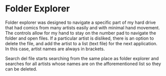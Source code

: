 # Folder Explorer

Folder explorer was designed to navigate a specific part of my hard drive that had
comics from many artists easily and with minimal hand movement. The controls
allow for my hand to stay on the number pad to navigate the folder and open files.
If a particular artist is disliked, there is an option to delete the file, and
add the artist to a list (text file) for the next application. In this case,
artist names are always in brackets.

Search del file starts searching from the same place as folder explorer and searches
for all artists whose names are on the afforementioned list so they can be deleted.